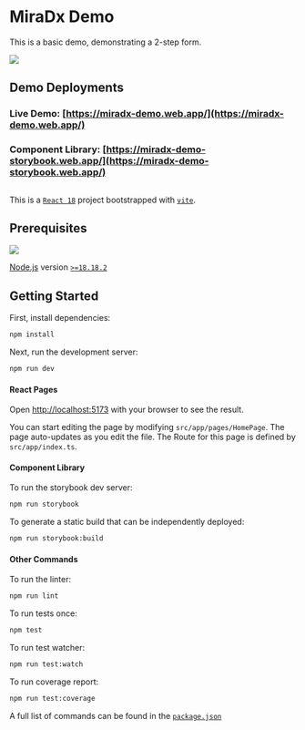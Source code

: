 # MiraDx Demo

This is a basic demo, demonstrating a 2-step form.

![](https://media.giphy.com/media/aihuG1Li9YrnXkJhpv/giphy.gif)

## Demo Deployments

### Live Demo: [https://miradx-demo.web.app/](https://miradx-demo.web.app/)

### Component Library: [https://miradx-demo-storybook.web.app/](https://miradx-demo-storybook.web.app/)

##

This is a [`React 18`](https://react.dev/) project bootstrapped with [`vite`](https://vitejs.dev/).

## Prerequisites

![](https://nodejs.org/static/images/logo.svg)

[Node.js](https://nodejs.org/) version [`>=18.18.2`](https://nodejs.org/dist/v18.18.2/node-v18.18.2.pkg)

## Getting Started

First, install dependencies:

```bash
npm install
```

Next, run the development server:

```bash
npm run dev
```

#### React Pages

Open [http://localhost:5173](http://localhost:5173) with your browser to see the result.

You can start editing the page by modifying `src/app/pages/HomePage`. The page auto-updates as you edit the file.
The Route for this page is defined by `src/app/index.ts`.

#### Component Library

To run the storybook dev server:

```bash
npm run storybook
```

To generate a static build that can be independently deployed:

```bash
npm run storybook:build
```

#### Other Commands

To run the linter:

```bash
npm run lint
```

To run tests once:

```bash
npm test
```

To run test watcher:

```bash
npm run test:watch
```

To run coverage report:

```bash
npm run test:coverage
```

A full list of commands can be found in the [`package.json`](https://github.com/jblossomweb/miradx-demo/blob/main/package.json)
